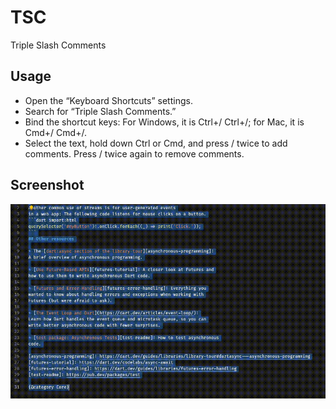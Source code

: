 # TSC

Triple Slash Comments

## Usage

* Open the “Keyboard Shortcuts” settings.
* Search for “Triple Slash Comments.”
* Bind the shortcut keys: For Windows, it is Ctrl+/ Ctrl+/; for Mac, it is Cmd+/ Cmd+/.
* Select the text, hold down Ctrl or Cmd, and press / twice to add comments. Press / twice again to remove comments.

## Screenshot

![](images/screenshot1.gif)

